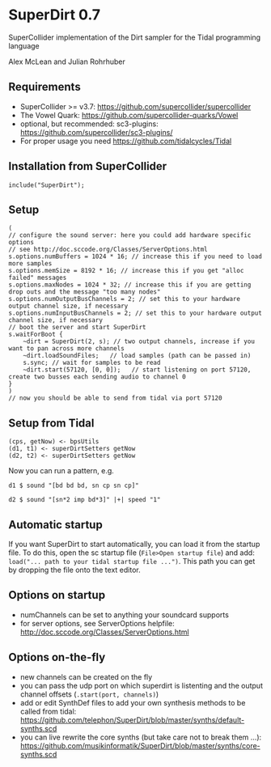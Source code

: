 # SuperDirt 0.7
SuperCollider implementation of the Dirt sampler for the Tidal programming language

Alex McLean and Julian Rohrhuber

## Requirements

* SuperCollider >= v3.7: https://github.com/supercollider/supercollider
* The Vowel Quark: https://github.com/supercollider-quarks/Vowel
* optional, but recommended: sc3-plugins: https://github.com/supercollider/sc3-plugins/
* For proper usage you need https://github.com/tidalcycles/Tidal

## Installation from SuperCollider
```
include("SuperDirt");
```

## Setup
```
(
// configure the sound server: here you could add hardware specific options
// see http://doc.sccode.org/Classes/ServerOptions.html
s.options.numBuffers = 1024 * 16; // increase this if you need to load more samples
s.options.memSize = 8192 * 16; // increase this if you get "alloc failed" messages
s.options.maxNodes = 1024 * 32; // increase this if you are getting drop outs and the message "too many nodes"
s.options.numOutputBusChannels = 2; // set this to your hardware output channel size, if necessary
s.options.numInputBusChannels = 2; // set this to your hardware output channel size, if necessary
// boot the server and start SuperDirt
s.waitForBoot {
	~dirt = SuperDirt(2, s); // two output channels, increase if you want to pan across more channels
	~dirt.loadSoundFiles;   // load samples (path can be passed in)
	s.sync; // wait for samples to be read
	~dirt.start(57120, [0, 0]);   // start listening on port 57120, create two busses each sending audio to channel 0
}
)
// now you should be able to send from tidal via port 57120
```

## Setup from Tidal
```
(cps, getNow) <- bpsUtils
(d1, t1) <- superDirtSetters getNow
(d2, t2) <- superDirtSetters getNow
```
Now you can run a pattern, e.g.
```
d1 $ sound "[bd bd bd, sn cp sn cp]"

d2 $ sound "[sn*2 imp bd*3]" |+| speed "1"
```

## Automatic startup
If you want SuperDirt to start automatically, you can load it from the startup file. To do this, open the sc startup file (```File>Open startup file```) and add: ```load("... path to your tidal startup file ...")```. This path you can get by dropping the file onto the text editor.


## Options on startup
- numChannels can be set to anything your soundcard supports
- for server options, see ServerOptions helpfile: http://doc.sccode.org/Classes/ServerOptions.html

## Options on-the-fly
- new channels can be created on the fly
- you can pass the udp port on which superdirt is listenting and the output channel offsets (```.start(port, channels)```)
- add or edit SynthDef files to add your own synthesis methods to be called from tidal: https://github.com/telephon/SuperDirt/blob/master/synths/default-synths.scd
- you can live rewrite the core synths (but take care not to break them ...): https://github.com/musikinformatik/SuperDirt/blob/master/synths/core-synths.scd
